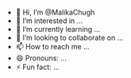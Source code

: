- 👋 Hi, I’m @MalikaChugh
- 👀 I’m interested in ...
- 🌱 I’m currently learning ...
- 💞️ I’m looking to collaborate on ...
- 📫 How to reach me ...
- 😄 Pronouns: ...
- ⚡ Fun fact: ...

<!---
MalikaChugh/MalikaChugh is a ✨ special ✨ repository because its `README.md` (this file) appears on your GitHub profile.
You can click the Preview link to take a look at your changes.
--->

